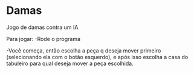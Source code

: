 # Damas
Jogo de damas contra um IA

Para jogar:
-Rode o programa 




-Você começa, então escolha a peça q deseja mover primeiro (selecionando ela com o botão esquerdo), e após isso escolha a casa do tabuleiro para qual deseja mover a peça escolhida.
